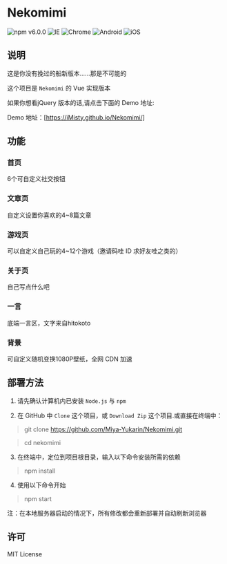 # Nekomimi

![npm v6.0.0](https://img.shields.io/badge/NPM-6.0.0-blue.svg) ![IE](https://img.shields.io/badge/IE-10%2B-ff69b4.svg) ![Chrome](https://img.shields.io/badge/Chrome-29%2B-brightgreen.svg) ![Android](https://img.shields.io/badge/Android-4.4%2B-brightgreen.svg) ![iOS](https://img.shields.io/badge/iOS-9.2%2B-brightgreen.svg)

## 说明

这是你没有挽过的船新版本……那是不可能的

这个项目是 `Nekomimi` 的 Vue 实现版本

如果你想看jQuery 版本的话,请点击下面的 Demo 地址:

Demo 地址：[https://iMisty.github.io/Nekomimi/]

## 功能

### 首页

6个可自定义社交按钮

### 文章页

自定义设置你喜欢的4~8篇文章

### 游戏页

可以自定义自己玩的4~12个游戏（邀请码哇 ID 求好友哇之类的）

### 关于页

自己写点什么吧

### 一言

底端一言区，文字来自hitokoto

### 背景

可自定义随机变换1080P壁纸，全网 CDN 加速

## 部署方法

1. 请先确认计算机内已安装 `Node.js` 与 `npm` 

2. 在 GitHub 中 `Clone` 这个项目，或 `Download Zip` 这个项目.或直接在终端中：
> git clone https://github.com/Miya-Yukarin/Nekomimi.git 

>cd nekomimi

3. 在终端中，定位到项目根目录，输入以下命令安装所需的依赖

> npm install

4. 使用以下命令开始

> npm start

注：在本地服务器启动的情况下，所有修改都会重新部署并自动刷新浏览器

## 许可

MIT License
